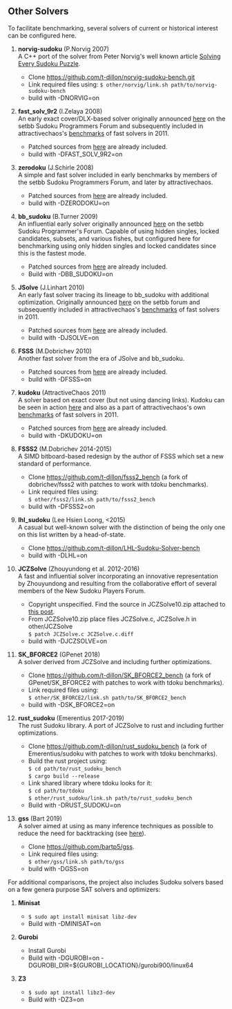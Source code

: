 
## Other Solvers

To facilitate benchmarking, several solvers of current or historical interest can be
configured here.

1. **norvig-sudoku** (P.Norvig 2007)\
A C++ port of the solver from Peter Norvig's well known article [Solving Every Sudoku Puzzle](https://norvig.com/sudoku.html).
   * Clone https://github.com/t-dillon/norvig-sudoku-bench.git 
   * Link required files using:
    `$ other/norvig/link.sh path/to/norvig-sudoku-bench`
    * build with -DNORVIG=on

1. **fast_solv_9r2** (I.Zelaya 2008)\
An early exact cover/DLX-based solver originally announced [here](http://programmers.enjoysudoku.com/www.setbb.com/sudoku/viewtopic17e5.html) on the setbb Sudoku Programmers Forum and subsequently included in attractivechaos's [benchmarks](https://attractivechaos.wordpress.com/2011/06/19/an-incomplete-review-of-sudoku-solver-implementations/) of fast solvers in 2011.
   * Patched sources from [here](https://github.com/attractivechaos/plb/blob/master/sudoku/incoming/fast_solv_9r2.c) are already included.
   * build with -DFAST_SOLV_9R2=on
      
1. **zerodoku** (J.Schirle 2008)\
A simple and fast solver included in early benchmarks by members of the setbb Sudoku Programmers Forum, and later by attractivechaos.
   * Patched sources from [here](https://github.com/attractivechaos/plb/tree/master/sudoku/incoming) are already included.
   * build with -DZERODOKU=on   

1. **bb_sudoku** (B.Turner 2009)\
An influential early solver originally announced [here](http://programmers.enjoysudoku.com/www.setbb.com/sudoku/viewtopic4cf4.html) on the setbb Sudoku Programmer's Forum. Capable of using hidden singles, locked candidates, subsets, and various fishes, but configured here for benchmarking using only hidden singles and locked candidates since this is the fastest mode.
   * Patched sources from [here](https://sites.google.com/site/bbsudokufiles) are already included.
   * Build with -DBB_SUDOKU=on

1. **JSolve** (J.Linhart 2010)\
An early fast solver tracing its lineage to bb_sudoku with additional optimization. Originally announced [here](http://programmers.enjoysudoku.com/www.setbb.com/sudoku/viewtopic42ef.html) on the setbb forum and subsequently included in attractivechaos's [benchmarks](https://attractivechaos.wordpress.com/2011/06/19/an-incomplete-review-of-sudoku-solver-implementations/) of fast solvers in 2011.
   * Patched sources from [here](http://www.enjoysudoku.com/JSolve12.zip) are already included.
   * build with -DJSOLVE=on

1. **FSSS** (M.Dobrichev 2010)\
Another fast solver from the era of JSolve and bb_sudoku.
   * Patched sources from [here](https://sites.google.com/site/dobrichev/fsss/) are already included.
   * build with -DFSSS=on

1. **kudoku** (AttractiveChaos 2011)\
A solver based on exact cover (but not using dancing links). Kudoku can be seen in action [here](https://attractivechaos.github.io/plb/kudoku.html) and also as a part of attractivechaos's own [benchmarks](https://attractivechaos.wordpress.com/2011/06/19/an-incomplete-review-of-sudoku-solver-implementations/) of fast solvers in 2011.
   * Patched sources from [here](https://raw.githubusercontent.com/attractivechaos/plb/master/sudoku/sudoku_v1.c) are already included.
   * build with -DKUDOKU=on

1. **FSSS2** (M.Dobrichev 2014-2015)\
A SIMD bitboard-based redesign by the author of FSSS which set a new standard of performance. 
    * Clone https://github.com/t-dillon/fsss2_bench (a fork of dobrichev/fsss2 with patches to work with tdoku benchmarks).
    * Link required files using:\
    `$ other/fsss2/link.sh path/to/fsss2_bench`
    * build with -DFSSS2=on

1. **lhl_sudoku** (Lee Hsien Loong, <2015)\
A casual but well-known solver with the distinction of being the only one on this list written by a head-of-state.
   * Clone https://github.com/t-dillon/LHL-Sudoku-Solver-bench
   * build with -DLHL=on

1. **JCZSolve** (Zhouyundong et al. 2012-2016)\
A fast and influential solver incorporating an innovative representation by Zhouyundong and resulting from the collaborative effort of several members of the New Sudoku Players Forum.
   * Copyright unspecified. Find the source in JCZSolve10.zip attached to [this post](http://forum.enjoysudoku.com/3-77us-solver-2-8g-cpu-testcase-17sodoku-t30470-210.html#p249309).
   * From JCZSolve10.zip place files JCZSolve.c, JCZSolve.h in other/JCZSolve\
    `$ patch JCZSolve.c JCZSolve.c.diff`
   * build with -DJCZSOLVE=on

1. **SK_BFORCE2** (GPenet 2018)\
A solver derived from JCZSolve and including further optimizations.
   * Clone https://github.com/t-dillon/SK_BFORCE2_bench (a fork of GPenet/SK_BFORCE2 with patches to work with tdoku benchmarks).
   * Link required files using:\
    `$ other/SK_BFORCE2/link.sh path/to/SK_BFORCE2_bench`
   * build with -DSK_BFORCE2=on

1. **rust_sudoku** (Emerentius 2017-2019)\
The rust Sudoku library. A port of JCZSolve to rust and including further optimizations.
   * Clone https://github.com/t-dillon/rust_sudoku_bench (a fork of Emerentius/sudoku with patches to work with tdoku benchmarks).
   * Build the rust project using:\
    `$ cd path/to/rust_sudoku_bench`\
    `$ cargo build --release`
   * Link shared library where tdoku looks for it:\
    `$ cd path/to/tdoku`\
    `$ other/rust_sudoku/link.sh path/to/rust_sudoku_bench`
   * Build with -DRUST_SUDOKU=on

1. **gss** (Bart 2019)\
A solver aimed at using as many inference techniques as possible to reduce the need for backtracking (see [here](https://github.com/bartp5/gss)).
   * Clone https://github.com/bartp5/gss.
   * Link required files using:\
    `$ other/gss/link.sh path/to/gss`
   * build with -DGSS=on
 
 For additional comparisons, the project also includes Sudoku solvers based on a few genera purpose SAT solvers and optimizers:
 
 1. **Minisat**
    * `$ sudo apt install minisat libz-dev`
    * Build with -DMINISAT=on 
 
 1. **Gurobi**
    * Install Gurobi
    * Build with -DGUROBI=on -DGUROBI_DIR=${GUROBI_LOCATION}/gurobi900/linux64
  
 1. **Z3**
    * `$ sudo apt install libz3-dev`
    * Build with -DZ3=on
